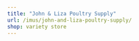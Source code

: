 ```yaml
---
title: "John & Liza Poultry Supply"
url: /imus/john-and-liza-poultry-supply/
shop: variety store
---
```

